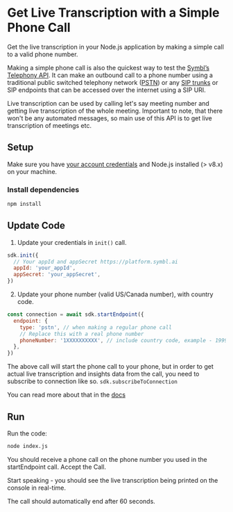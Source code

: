 # Get Live Transcription with a Simple Phone Call

Get the live transcription in your Node.js application by making a simple call
to a valid phone number.

Making a simple phone call is also the quickest way to test the
[Symbl’s Telephony API](https://docs.symbl.ai/?shell#telephony-api). It can make
an outbound call to a phone number using a traditional public switched telephony
network
([PSTN](https://en.wikipedia.org/wiki/Public_switched_telephone_network)) or any
[SIP trunks](https://en.wikipedia.org/wiki/SIP_trunking) or SIP endpoints that
can be accessed over the internet using a SIP URI.

Live transcription can be used by calling let's say meeting number and getting
live transcription of the whole meeting. Important to note, that there won't be
any automated messages, so main use of this API is to get live transcription of
meetings etc.

## Setup

Make sure you have [your account credentials](https://platform.symbl.ai/#/home)
and Node.js installed (> v8.x) on your machine.

### Install dependencies

```bash
npm install
```

## Update Code

1. Update your credentials in `init()` call.

```javascript
sdk.init({
  // Your appId and appSecret https://platform.symbl.ai
  appId: 'your_appId',
  appSecret: 'your_appSecret',
})
```

2. Update your phone number (valid US/Canada number), with country code.

```javascript
const connection = await sdk.startEndpoint({
  endpoint: {
    type: 'pstn', // when making a regular phone call
    // Replace this with a real phone number
    phoneNumber: '1XXXXXXXXXX', // include country code, example - 19998887777
  },
})
```

The above call will start the phone call to your phone, but in order to get
actual live transcription and insights data from the call, you need to subscribe
to connection like so. `sdk.subscribeToConnection`

You can read more about that in the
[docs](https://docs.symbl.ai/#get-live-transcription-phone-call-node-js-telephony)

## Run

Run the code:

```bash
node index.js
```

You should receive a phone call on the phone number you used in the
startEndpoint call. Accept the Call.

Start speaking - you should see the live transcription being printed on the
console in real-time.

The call should automatically end after 60 seconds.
